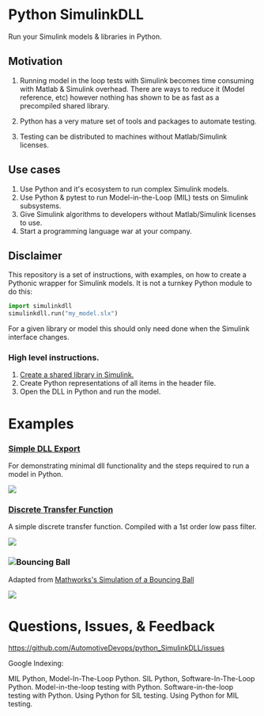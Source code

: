 # Python SimulinkDLL

Run your Simulink models & libraries in Python.

## Motivation

1. Running model in the loop tests with Simulink becomes time consuming with Matlab & Simulink overhead. There are ways to reduce it (Model reference, etc) however nothing has shown to be as fast as a precompiled shared library.

2. Python has a very mature set of tools and packages to automate testing.

3. Testing can be distributed to machines without Matlab/Simulink licenses.

## Use cases

1. Use Python and it's ecosystem to run complex Simulink models.
2. Use Python & pytest to run Model-in-the-Loop (MIL) tests on Simulink subsystems.
3. Give Simulink algorithms to developers without Matlab/Simulink licenses to use.
4. Start a programming language war at your company.

##  Disclaimer

This repository is a set of instructions, with examples, on how to create a Pythonic wrapper for Simulink models. It is not a turnkey Python module to do this:

```python
import simulinkdll
simulinkdll.run("my_model.slx")
```

For a given library or model this should only need done when the Simulink interface changes.

### High level instructions.

1. [Create a shared library in Simulink.](https://www.mathworks.com/help/ecoder/ug/creating-and-using-host-based-shared-libraries.html)
2. Create Python representations of all items in the header file.
3. Open the DLL in Python and run the model.

# Examples

### [Simple DLL Export](Example1)

For demonstrating minimal dll functionality and the steps required to run a model in Python.

![](Example1/dllModel.png)

### [Discrete Transfer Function](Example2)

A simple discrete transfer function. Compiled with a 1st order low pass filter.

![](Example2/discrete_tf.png)

### ![Bouncing Ball](Example3/)

Adapted from [Mathworks's Simulation of a Bouncing Ball](https://www.mathworks.com/help/simulink/slref/simulation-of-a-bouncing-ball.html)

![](Example3/bouncing_ball.png)

# Questions, Issues, & Feedback

https://github.com/AutomotiveDevops/python_SimulinkDLL/issues


Google Indexing:

MIL Python, Model-In-The-Loop Python.
SIL Python, Software-In-The-Loop Python.
Model-in-the-loop testing with Python.
Software-in-the-loop testing with Python.
Using Python for SIL testing. Using Python for MIL testing.

